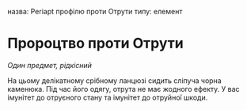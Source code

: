 назва: Periapt профілю проти Отрути типу: елемент

# Пророцтво проти Отрути
_Один предмет, рідкісний_

На цьому делікатному срібному ланцюзі сидить сліпуча чорна каменюка. Під час його одягу, отрута не має жодного ефекту. У вас імунітет до отруєного стану та імунітет до отруйної шкоди. 